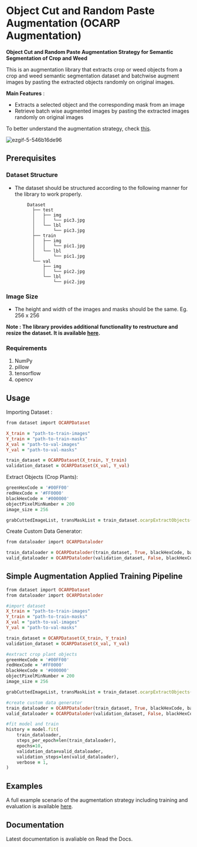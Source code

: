 # Object Cut and Random Paste Augmentation (OCARP Augmentation)
<b>Object Cut and Random Paste Augmentation Strategy for Semantic Segmentation of Crop and Weed</b>

This is an augmentation library that extracts crop or weed objects from a crop and weed semantic segmentation dataset and batchwise augment images by pasting the extracted objects randomly on original images. 

<b>Main Features</b> :
<ul>
  <li>Extracts a selected object and the corresponding mask from an image</li>
  <li>Retrieve batch wise augmented images by pasting the extracted images randomly on original images</li>
</ul>
To better understand the augmentation strategy, check <a href = "Documents/OCARP Augmentation Strategy.pdf">this</a>.

![ezgif-5-546b16de96](https://user-images.githubusercontent.com/74457911/156368127-44cac789-aea7-4cca-94af-5c8f9c63e3af.gif)

<h2>Prerequisites</h2>

<h3>Dataset Structure</h3>
<ul>
  <li>The dataset should be structured according to the following manner for the library to work properly.</li>
</ul>

            Dataset
              ├── test
              │   ├── img
              │   │   └── pic3.jpg
              │   └── lbl
              │       └── pic3.jpg
              ├── train
              │   ├── img
              │   │   └── pic1.jpg
              │   └── lbl
              │       └── pic1.jpg
              └── val
                  ├── img
                  │   └── pic2.jpg
                  └── lbl
                      └── pic2.jpg                 
<h3>Image Size</h3>
<ul>
  <li>The height and width of the images and masks should be the same. Eg. 256 x 256</li>
</ul>

**Note : The library provides additional functionality to restructure and resize the dataset. It is available <a href = "restructure.py">here</a>.**

<h3>Requirements</h3>
<ol>
  <li>NumPy</li>
  <li>pillow</li>
  <li>tensorflow</li>
  <li>opencv</li>
</ol>

<h2>Usage</h2>

Importing Dataset :
```ruby
from dataset import OCARPDataset

X_train = "path-to-train-images"
Y_train = "path-to-train-masks"
X_val = "path-to-val-images"
Y_val = "path-to-val-masks"

train_dataset = OCARPDataset(X_train, Y_train)
validation_dataset = OCARPDataset(X_val, Y_val)
```

Extract Objects (Crop Plants):
```ruby
greenHexCode = '#00FF00'
redHexCode = '#FF0000'
blackHexCode = '#000000'
objectPixelMinNumber = 200
image_size = 256

grabCuttedImageList, transMaskList = train_dataset.ocarpExtractObjects(greenHexCode, redHexCode, blackHexCode, objectPixelMinNumber, image_size)
```

Create Custom Data Generator:
```ruby
from dataloader import OCARPDataloder

train_dataloader = OCARPDataloder(train_dataset, True, blackHexCode, batch_size=3, shuffle=False, grabCuttedImageList = grabCuttedImageList, transMaskList = transMaskList, isPasteAugment = False, isOnlyPasteOnBg = True, objectPasteCount = 1)
valid_dataloader = OCARPDataloder(validation_dataset, False, blackHexCode, batch_size=3, shuffle=False)
```
<h2>Simple Augmentation Applied Training Pipeline</h2>

```ruby
from dataset import OCARPDataset
from dataloader import OCARPDataloder

#import dataset
X_train = "path-to-train-images"
Y_train = "path-to-train-masks"
X_val = "path-to-val-images"
Y_val = "path-to-val-masks"

train_dataset = OCARPDataset(X_train, Y_train)
validation_dataset = OCARPDataset(X_val, Y_val)

#extract crop plant objects
greenHexCode = '#00FF00'
redHexCode = '#FF0000'
blackHexCode = '#000000'
objectPixelMinNumber = 200
image_size = 256

grabCuttedImageList, transMaskList = train_dataset.ocarpExtractObjects(greenHexCode, redHexCode, blackHexCode, objectPixelMinNumber, image_size)

#create custom data generator
train_dataloader = OCARPDataloder(train_dataset, True, blackHexCode, batch_size=3, shuffle=False, grabCuttedImageList = grabCuttedImageList, transMaskList = transMaskList, isPasteAugment = False, isOnlyPasteOnBg = True, objectPasteCount = 1)
valid_dataloader = OCARPDataloder(validation_dataset, False, blackHexCode, batch_size=3, shuffle=False)

#fit model and train
history = model.fit(
    train_dataloader, 
    steps_per_epoch=len(train_dataloader), 
    epochs=10, 
    validation_data=valid_dataloader, 
    validation_steps=len(valid_dataloader),
    verbose = 1,
)
```

<h2>Examples</h2>

A full example scenario of the augmentation strategy including training and evaluation is available <a href = "train.py">here</a>.

<h2>Documentation</h2>

Latest documentation is avaliable on Read the Docs.

